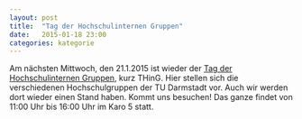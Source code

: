 ```yaml
---
layout: post
title:  "Tag der Hochschulinternen Gruppen"
date:   2015-01-18 23:00
categories: kategorie
---
```


Am nächsten Mittwoch, den 21.1.2015 ist wieder der [Tag der Hochschulinternen Gruppen](http://thing.hg.tu-darmstadt.de/), kurz THinG.
Hier stellen sich die verschiedenen Hochschulgruppen der TU Darmstadt vor.
Auch wir werden dort wieder einen Stand haben. Kommt uns besuchen!
Das ganze findet von 11:00 Uhr bis 16:00 Uhr im Karo 5 statt.

